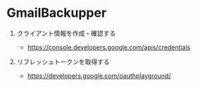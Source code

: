 # GmailBackupper

1. クライアント情報を作成・確認する
   - https://console.developers.google.com/apis/credentials

1. リフレッシュトークンを取得する
   - https://developers.google.com/oauthplayground/
